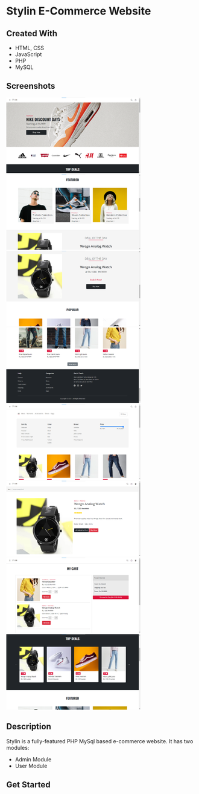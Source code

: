 # Stylin E-Commerce Website

## Created With

- HTML, CSS
- JavaScript
- PHP
- MySQL

## Screenshots
<img src="project_images/ecom project (1).png" height=200/>
<img src="project_images/ecom project (2).png" height=200/>
<img src="project_images/ecom project (3).png" height=200/>
<img src="project_images/ecom project (4).png" height=200/>
<img src="project_images/ecom project (5).png" height=200/>
<img src="project_images/ecom project (6).png" height=200/>
<img src="project_images/ecom project (7).png" height=200/>
<img src="project_images/ecom project (8).png" height=200/>

## Description

Stylin is a fully-featured PHP MySql based e-commerce website. 
It has two modules:
- Admin Module
- User Module

## Get Started